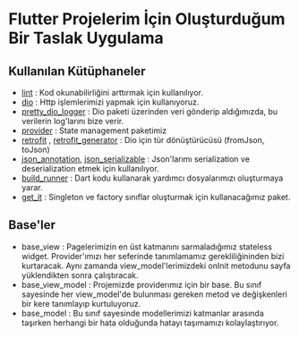 # Flutter Projelerim İçin Oluşturduğum Bir Taslak Uygulama

## Kullanılan Kütüphaneler

- [lint](https://pub.dev/packages/lint) : Kod okunabilirliğini arttırmak için kullanılıyor.
- [dio](https://pub.dev/packages/dio) : Http işlemlerimizi yapmak için kullanıyoruz.
- [pretty_dio_logger](https://pub.dev/packages/pretty_dio_logger) : Dio paketi üzerinden veri gönderip aldığımızda, bu verilerin log'larını bize verir.
- [provider](https://pub.dev/packages/provider) : State management paketimiz
- [retrofit](https://pub.dev/packages/retrofit) , [retrofit_generator](https://pub.dev/packages/retrofit_generator)  : Dio için tür dönüştürücüsü (fromJson, toJson)
- [json_annotation](https://pub.dev/packages/json_annotation), [json_serializable](https://pub.dev/packages/json_serializable) : Json'larımı serialization ve deserialization etmek için kullanılıyor.
- [build_runner](https://pub.dev/packages/build_runner) : Dart kodu kullanarak yardımcı dosyalarımızı oluşturmaya yarar.
- [get_it](https://pub.dev/packages/get_it) : Singleton ve factory sınıflar oluşturmak için kullanacağımız paket.

## Base'ler
- base_view : Pagelerimizin en üst katmanını sarmaladığımız stateless widget. Provider'ımızı her seferinde tanımlamamız gerekliliğininden bizi kurtaracak. Aynı zamanda view_model'lerimizdeki onInit metodunu sayfa yüklendikten sonra çalıştıracak.
- base_view_model : Projemizde providerımız için bir base. Bu sınıf sayesinde her view_model'de bulunması gereken metod ve değişkenleri bir kere tanımlayıp kurtuluyoruz.
- base_model : Bu sınıf sayesinde modellerimizi katmanlar arasında taşırken herhangi bir hata olduğunda hatayı taşımamızı kolaylaştırıyor.
